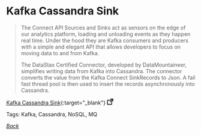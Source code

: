 # Kafka Cassandra Sink

> The Connect API Sources and Sinks act as sensors on the edge of our analytics platform, loading and unloading events as they happen real time. Under the hood they are Kafka consumers and producers with a simple and elegant API that allows developers to focus on moving data to and from Kafka.
>
> The DataStax Certified Connector, developed by DataMountaineer, simplifies writing data from Kafka into Cassandra. The connector converts the value from the Kafka Connect SinkRecords to Json. A fail fast thread pool is then used to insert the records asynchronously into Cassandra.

[Kafka Cassandra Sink](https://www.confluent.io/blog/kafka-connect-cassandra-sink-the-perfect-match/){:target="_blank"} ![external redirect](../../img/ext-redir.png)

Tags: Kafka, Cassandra, NoSQL, MQ

[_Back_](../)
